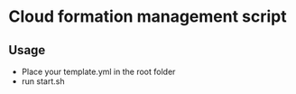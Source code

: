 # Cloud formation management script
## Usage
* Place your template.yml in the root folder
* run start.sh